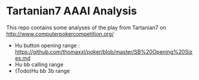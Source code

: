 
# Tartanian7 AAAI Analysis

This repo contains some analyses of the play from Tartanian7 on http://www.computerpokercompetition.org/

- Hu button opening range : https://github.com/thomaxxl/poker/blob/master/SB%20Opening%20Sizes.md
- Hu bb calling range
- (Todo)Hu bb 3b range
